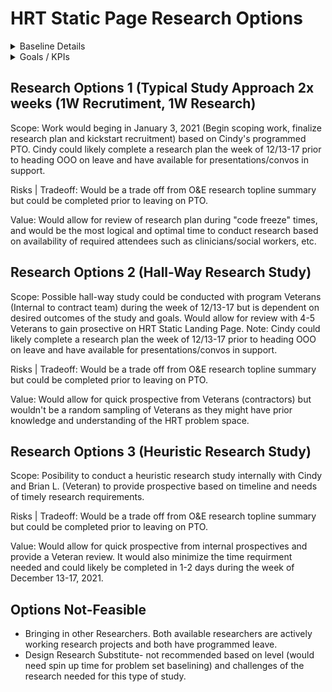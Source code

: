 # HRT Static Page Research Options 

<details><summary>Baseline Details</summary>
Meeting notes: Discussed moving forward with HRT static landing page initiative (Already passed staging review, 98% complete and was just pending Contact details) research to determine Veteran expectations on HRT landing page prior to launch. 

  
</details>

<details><summary>Goals / KPIs</summary>
  
Need to be determined in order to shape goals for research for HRT static landing page. 

</details>
  


</summary>

</details>

## Research Options 1 (Typical Study Approach 2x weeks (1W Recrutiment, 1W Research) 
Scope: Work would beging in January 3, 2021 (Begin scoping work, finalize research plan and kickstart recruitment) based on Cindy's programmed PTO.  Cindy could likely complete a research plan the week of 12/13-17 prior to heading OOO on leave and have available for presentations/convos in support.

Risks | Tradeoff: Would be a trade off from O&E research topline summary but could be completed prior to leaving on PTO. 

Value: Would allow for review of research plan during "code freeze" times, and would be the most logical and optimal time to conduct research based on availability of required attendees such as clinicians/social workers, etc. 

## Research Options 2 (Hall-Way Research Study)
Scope: Possible hall-way study could be conducted with program Veterans (Internal to contract team) during the week of 12/13-17 but is dependent on desired outcomes of the study and goals.  Would allow for review with 4-5 Veterans to gain prosective on HRT Static Landing Page. Note: Cindy could likely complete a research plan the week of 12/13-17 prior to heading OOO on leave and have available for presentations/convos in support.

Risks | Tradeoff: Would be a trade off from O&E research topline summary but could be completed prior to leaving on PTO. 

Value: Would allow for quick prospective from Veterans (contractors) but wouldn't be a random sampling of Veterans as they might have prior knowledge and understanding of the HRT problem space. 

## Research Options 3 (Heuristic Research Study)
Scope: Posibility to conduct a heuristic research study internally with Cindy and Brian L. (Veteran) to provide prospective based on timeline and needs of timely research requirements.

Risks | Tradeoff: Would be a trade off from O&E research topline summary but could be completed prior to leaving on PTO. 

Value: Would allow for quick prospective from internal prospectives and provide a Veteran review.  It would also minimize the time requirment needed and could likely be completed in 1-2 days during the week of December 13-17, 2021.  

## Options Not-Feasible 
- Bringing in other Researchers.  Both available researchers are actively working research projects and both have programmed leave. 
- Design Research Substitute- not recommended based on level (would need spin up time for problem set baselining) and challenges of the research needed for this type of study. 


